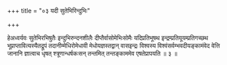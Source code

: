 +++
title = "०३ यदी सुतेभिरिन्दुभिः"

+++

हेअध्वर्यवः सुतेभिरभिषुतैः इन्दुभिरुन्दनशीलैः दीप्तैर्वासोमेभिःसोमैः यदिप्रतिभूषथ इन्द्रम्प्रतियूयम्प्रतिगच्छथ भूप्राप्तावित्यस्यैतद्रूपं तदानीम्मेधिरोमेधावी मेधोयज्ञस्तद्वान् वासइन्द्रः विश्वस्य विश्वंसर्वम्भवदीयङ्कामंवेद वेत्ति जानानि ज्ञात्वाच धृषत् श्त्रूणान्धर्षकःसन् तन्तमित् तन्तङ्काममेव एषतेप्रापयति ॥ ३ ॥